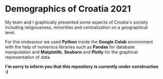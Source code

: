 # Demographics of Croatia 2021

My team and I graphically presented some aspects of Croatia's society including religiousness, minorities and centralization on a geographical level. 

For this endeavour we used **Python** inside the **Google Colab** environment with the help of numerous libraries such as **Pandas** for database manipulation and **Matplotlib**, **Seaborn** and **Plotly** for the graphical representation of data.

**I'm sorry to inform you that this repository is currently under construction :(**
